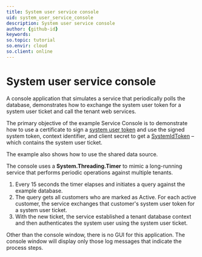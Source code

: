 ```yaml
---
title: System user service console
uid: system_user_service_console
description: System user service console
author: {github-id}
keywords:
so.topic: tutorial
so.envir: cloud
so.client: online
---
```


# System user service console

A console application that simulates a service that periodically polls the database, demonstrates how to exchange the system user token for a system user ticket and call the tenant web services.

The primary objective of the example Service Console is to demonstrate how to use a certificate to sign a [system user token][1] and use the signed system token, context identifier, and client secret to get a [SystemIdToken][2] – which contains the system user ticket.

The example also shows how to use the shared data source.

The console uses a **System.Threading.Timer** to mimic a long-running service that performs periodic operations against multiple tenants.

1. Every 15 seconds the timer elapses and initiates a query against the example database.
2. The query gets all customers who are marked as Active. For each active customer, the service exchanges that customer's system user token for a system user ticket.
3. With the new ticket, the service established a tenant database context and then authenticates the system user using the system user ticket.

Other than the console window, there is no GUI for this application. The console window will display only those log messages that indicate the process steps.

<!-- Referenced links -->
[1]: ../../authentication/online/auth-application/index.md#--system-user-tokens
[2]: ../../authentication/online/validate-security-tokens#--superidtoken
